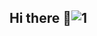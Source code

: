 
## Hi there 👋![1](https://github.com/sibaonick/sibaonick/assets/64901626/76bb3f93-006f-48fe-b632-f02d9fd24009)


<!--
**sibaonick/sibaonick** is a ✨ _special_ ✨ repository because its `README.md` (this file) appears on your GitHub profile.

Here are some ideas to get you started:

- 🔭 I’m currently working on ...
- 🌱 I’m currently learning ...
- 👯 I’m looking to collaborate on ...
- 🤔 I’m looking for help with ...
- 💬 Ask me about ...
- 📫 How to reach me: ...
- 😄 Pronouns: ...
- ⚡ Fun fact: ...
-->
